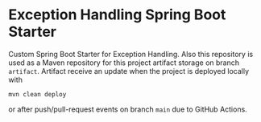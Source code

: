 # Exception Handling Spring Boot Starter

Custom Spring Boot Starter for Exception Handling. Also this repository is used as a Maven repository for this project 
artifact storage on branch `artifact`. Artifact receive an update when the project is deployed locally with

```
mvn clean deploy
```

or after push/pull-request events on branch `main` due to GitHub Actions.
